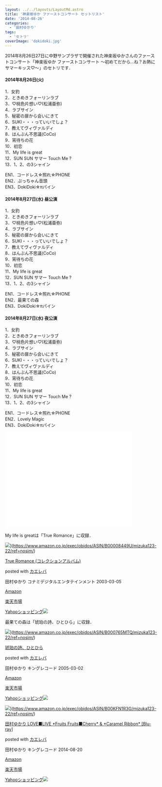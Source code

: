 ```yaml
---
layout: ../../layouts/LayoutMd.astro
title: '神楽坂ゆか ファーストコンサート セットリスト'
date: '2014-08-26'
categories:
  - '田村ゆかり'
tags:
  - 'セトリ'
coverImage: 'dokidoki.jpg'
---
```


2014年8月26日27日に中野サンプラザで開催された神楽坂ゆかさんのファーストコンサート「神楽坂ゆか ファーストコンサート ～初めてだから…ね？お熱にサマーキッス♡～」のセトリです．

#### 2014年8月26日(火)

1．女豹  
2．ときめきフォーリンラブ  
3．♡桃色片想い♡(松浦亜弥)  
4．ラブサイン  
5．秘密の扉から会いにきて  
6．SUKI・・・っていいでしょ？  
7．教えてヴィヴァルディ  
8．はんぶん不思議(CoCo)  
9．宵待ちの花  
10．初恋  
11．My life is great  
12．SUN SUN サマー Touch Me ?  
13．1、2、の3シャイン

EN1．コードレス☆照れ☆PHONE  
EN2．ぷっちゃん音頭  
EN3．DokiDoki☆πパイン

#### 2014年8月27日(水) 昼公演

1．女豹  
2．ときめきフォーリンラブ  
3．♡桃色片想い♡(松浦亜弥)  
4．ラブサイン  
5．秘密の扉から会いにきて  
6．SUKI・・・っていいでしょ？  
7．教えてヴィヴァルディ  
8．はんぶん不思議(CoCo)  
9．宵待ちの花  
10．初恋  
11．My life is great  
12．SUN SUN サマー Touch Me ?  
13．1、2、の3シャイン

EN1．コードレス☆照れ☆PHONE  
EN2．最果ての森  
EN3．DokiDoki☆πパイン

#### 2014年8月27日(水) 夜公演

1．女豹  
2．ときめきフォーリンラブ  
3．♡桃色片想い♡(松浦亜弥)  
4．ラブサイン  
5．秘密の扉から会いにきて  
6．SUKI・・・っていいでしょ？  
7．教えてヴィヴァルディ  
8．はんぶん不思議(CoCo)  
9．宵待ちの花  
10．初恋  
11．My life is great  
12．SUN SUN サマー Touch Me ?  
13．1、2、の3シャイン

EN1．コードレス☆照れ☆PHONE  
EN2．Lovely Magic  
EN3．DokiDoki☆πパイン

<iframe src="//www.youtube.com/embed/BDRqxU6CeVE" width="420" height="315" frameborder="0"></iframe>

My life is greatは「True Romance」に収録．

![](/archive/images/319NR9RPTCL._SL160_.jpg)](https://www.amazon.co.jp/exec/obidos/ASIN/B00008449U/mizuka123-22/ref=nosim/)

[True Romance (コレクションアルバム)](https://www.amazon.co.jp/exec/obidos/ASIN/B00008449U/mizuka123-22/ref=nosim/)

posted with [カエレバ](http://kaereba.com)

田村ゆかり コナミデジタルエンタテインメント 2003-03-05

[Amazon](http://www.amazon.co.jp/gp/search?keywords=True%20Romance%20%28%83R%83%8C%83N%83V%83%87%83%93%83A%83%8B%83o%83%80%29&__mk_ja_JP=%83J%83%5E%83J%83i&tag=mizuka123-22 'アマゾン')

[楽天市場](http://hb.afl.rakuten.co.jp/hgc/032b53ee.4b34c5ee.0f4a541e.f440145e/?pc=http%3A%2F%2Fsearch.rakuten.co.jp%2Fsearch%2Fmall%2FTrue%2520Romance%2520%2528%25E3%2582%25B3%25E3%2583%25AC%25E3%2582%25AF%25E3%2582%25B7%25E3%2583%25A7%25E3%2583%25B3%25E3%2582%25A2%25E3%2583%25AB%25E3%2583%2590%25E3%2583%25A0%2529%2F-%2Ff.1-p.1-s.1-sf.0-st.A-v.2%3Fx%3D0%26scid%3Daf_ich_link_urltxt%26m%3Dhttp%3A%2F%2Fm.rakuten.co.jp%2F '楽天市場')

[Yahooショッピング![](//ad.jp.ap.valuecommerce.com/servlet/gifbanner?sid=3066752&pid=881990642)](//ck.jp.ap.valuecommerce.com/servlet/referral?sid=3066752&pid=881990642&vc_url=http%3A%2F%2Fshopping.search.yahoo.co.jp%2Fsearch%3FuIv%3Don%26ei%3DUTF-8%26tab_ex%3Dcommerce%26slider%3D0%26va%3DTrue%2520Romance%2520%2528%25E3%2582%25B3%25E3%2583%25AC%25E3%2582%25AF%25E3%2582%25B7%25E3%2583%25A7%25E3%2583%25B3%25E3%2582%25A2%25E3%2583%25AB%25E3%2583%2590%25E3%2583%25A0%2529 'Yahooショッピング')

最果ての森は「琥珀の詩、ひとひら」に収録．

![](/archive/images/31CKATX7X8L._SL160_.jpg)](https://www.amazon.co.jp/exec/obidos/ASIN/B000765MTQ/mizuka123-22/ref=nosim/)

[琥珀の詩、ひとひら](https://www.amazon.co.jp/exec/obidos/ASIN/B000765MTQ/mizuka123-22/ref=nosim/)

posted with [カエレバ](http://kaereba.com)

田村ゆかり キングレコード 2005-03-02

[Amazon](http://www.amazon.co.jp/gp/search?keywords=%E0%E6%E0%DF%82%CC%8E%8D%81A%82%D0%82%C6%82%D0%82%E7&__mk_ja_JP=%83J%83%5E%83J%83i&tag=mizuka123-22 'アマゾン')

[楽天市場](http://hb.afl.rakuten.co.jp/hgc/032b53ee.4b34c5ee.0f4a541e.f440145e/?pc=http%3A%2F%2Fsearch.rakuten.co.jp%2Fsearch%2Fmall%2F%25E7%2590%25A5%25E7%258F%2580%25E3%2581%25AE%25E8%25A9%25A9%25E3%2580%2581%25E3%2581%25B2%25E3%2581%25A8%25E3%2581%25B2%25E3%2582%2589%2F-%2Ff.1-p.1-s.1-sf.0-st.A-v.2%3Fx%3D0%26scid%3Daf_ich_link_urltxt%26m%3Dhttp%3A%2F%2Fm.rakuten.co.jp%2F '楽天市場')

[Yahooショッピング![](//ad.jp.ap.valuecommerce.com/servlet/gifbanner?sid=3066752&pid=881990642)](//ck.jp.ap.valuecommerce.com/servlet/referral?sid=3066752&pid=881990642&vc_url=http%3A%2F%2Fshopping.search.yahoo.co.jp%2Fsearch%3FuIv%3Don%26ei%3DUTF-8%26tab_ex%3Dcommerce%26slider%3D0%26va%3D%25E7%2590%25A5%25E7%258F%2580%25E3%2581%25AE%25E8%25A9%25A9%25E3%2580%2581%25E3%2581%25B2%25E3%2581%25A8%25E3%2581%25B2%25E3%2582%2589 'Yahooショッピング')

![](/archive/images/61cJgPeMluL._SL160_.jpg)](https://www.amazon.co.jp/exec/obidos/ASIN/B00KFN1R3G/mizuka123-22/ref=nosim/)

[田村ゆかり LOVE■LIVE \*Fruits Fruits■Cherry\* & \*Caramel Ribbon\* \[Blu-ray\]](https://www.amazon.co.jp/exec/obidos/ASIN/B00KFN1R3G/mizuka123-22/ref=nosim/)

posted with [カエレバ](http://kaereba.com)

田村ゆかり キングレコード 2014-08-20

[Amazon](http://www.amazon.co.jp/gp/search?keywords=%93c%91%BA%82%E4%82%A9%82%E8%20LOVE%81%A1LIVE%20%2AFruits%20Fruits%81%A1Cherry%2A%20&__mk_ja_JP=%83J%83%5E%83J%83i&tag=mizuka123-22 'アマゾン')

[楽天市場](http://hb.afl.rakuten.co.jp/hgc/032b53ee.4b34c5ee.0f4a541e.f440145e/?pc=http%3A%2F%2Fsearch.rakuten.co.jp%2Fsearch%2Fmall%2F%25E7%2594%25B0%25E6%259D%2591%25E3%2582%2586%25E3%2581%258B%25E3%2582%258A%2520LOVE%25E2%2596%25A0LIVE%2520%252AFruits%2520Fruits%25E2%2596%25A0Cherry%252A%2520%2F-%2Ff.1-p.1-s.1-sf.0-st.A-v.2%3Fx%3D0%26scid%3Daf_ich_link_urltxt%26m%3Dhttp%3A%2F%2Fm.rakuten.co.jp%2F '楽天市場')

[Yahooショッピング![](//ad.jp.ap.valuecommerce.com/servlet/gifbanner?sid=3066752&pid=881990642)](//ck.jp.ap.valuecommerce.com/servlet/referral?sid=3066752&pid=881990642&vc_url=http%3A%2F%2Fshopping.search.yahoo.co.jp%2Fsearch%3FuIv%3Don%26ei%3DUTF-8%26tab_ex%3Dcommerce%26slider%3D0%26va%3D%25E7%2594%25B0%25E6%259D%2591%25E3%2582%2586%25E3%2581%258B%25E3%2582%258A%2520LOVE%25E2%2596%25A0LIVE%2520%252AFruits%2520Fruits%25E2%2596%25A0Cherry%252A%2520 'Yahooショッピング')

